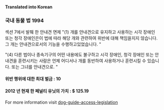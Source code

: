 #### **Translated into Korean**

### 국내 동물 법 1994

섹션 7에서 발췌 한 안내견 면제
"(1) 개를 안내견으로 유지하고 사용하는 시각 장애인 또는 청각 장애인은이 법에 따라 해당 개와 관련하여 위반에 대해 책임을지지 않습니다. 그 개는 안내견으로서의 기능을 수행하고있었습니다. "

"(4) 다른 법이나 종속기구의 어떤 내용에도 불구하고 시각 장애인, 청각 장애인 또는 안내견을 훈련시키는 사람은 언제 어디서나 개를 동반하여 사용하거나 훈련시킬 수 있습니다. 또는 그녀를 안내견으로. "

#### 위반 행위에 대한 최대 벌금 : 10

#### 2012 년 현재 한 페널티 유닛의 가치 : $ 125.19

For more information visit [dog-guide-access-legislation](https://www.bca.org.au/dog-guide-access-legislation/)
